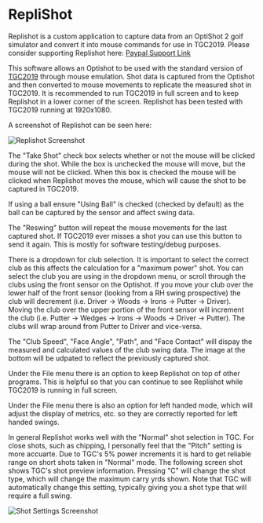 # RepliShot
Replishot is a custom application to capture data from an OptiShot 2 golf simulator and convert it into mouse commands for use in TGC2019.  Please consider supporting Replishot here: [Paypal Support Link](https://www.paypal.com/donate/?business=2CYDC37QAFDV8&no_recurring=0&item_name=Thank+you+for+your+support+of+Replishot%21&currency_code=USD)

This software allows an Optishot to be used with the standard version of [TGC2019](https://store.steampowered.com/app/695290/The_Golf_Club_2019_featuring_PGA_TOUR/) through mouse emulation.  Shot data is captured from the Optishot and then converted to mouse movements to replicate the measured shot in TGC2019.  It is recommended to run TGC2019 in full screen and to keep Replishot in a lower corner of the screen.  Replishot has been tested with TGC2019 running at 1920x1080.

A screenshot of Replishot can be seen here:

![Replishot Screenshot](https://github.com/zaren171/RepliShot/blob/master/Replishot_image.PNG)

The "Take Shot" check box selects whether or not the mouse will be clicked during the shot.  While the box is unchecked the mouse will move, but the mouse will not be clicked.  When this box is checked the mouse will be clicked when Replishot moves the mouse, which will cause the shot to be captured in TGC2019.  

If using a ball ensure "Using Ball" is checked (checked by default) as the ball can be captured by the sensor and affect swing data.

The "Reswing" button will repeat the mouse movements for the last captured shot.  If TGC2019 ever misses a shot you can use this button to send it again.  This is mostly for software testing/debug purposes.

There is a dropdown for club selection.  It is important to select the correct club as this affects the calculation for a "maximum power" shot.  You can select the club you are using in the dropdown menu, or scroll through the clubs using the front sensor on the Optishot.  If you move your club over the lower half of the front sensor (looking from a RH swing prospective) the club will decrement (i.e. Driver -> Woods -> Irons -> Putter -> Driver).  Moving the club over the upper portion of the front sensor will increment the club (i.e. Putter -> Wedges -> Irons -> Woods -> Driver -> Putter).  The clubs will wrap around from Putter to Driver and vice-versa.

The "Club Speed", "Face Angle", "Path", and "Face Contact" will dispay the measured and calculated values of the club swing data.  The image at the bottom will be udpated to reflect the previously captured shot.

Under the File menu there is an option to keep Replishot on top of other programs.  This is helpful so that you can continue to see Replishot while TGC2019 is running in full screen.

Under the File menu there is also an option for left handed mode, which will adjust the display of metrics, etc. so they are correctly reported for left handed swings.

In general Replishot works well with the "Normal" shot selection in TGC.  For close shots, such as chipping, I personally feel that the "Pitch" setting is more accuarte.  Due to TGC's 5% power increments it is hard to get reliable range on short shots taken in "Normal" mode.  The following screen shot shows TGC's shot preview information.  Pressing "C" will change the shot type, which will change the maximum carry yrds shown.  Note that TGC will automatically change this setting, typically giving you a shot type that will require a full swing.

![Shot Settings Screenshot](https://github.com/zaren171/RepliShot/blob/master/TGC_Shot_Settings.PNG)
